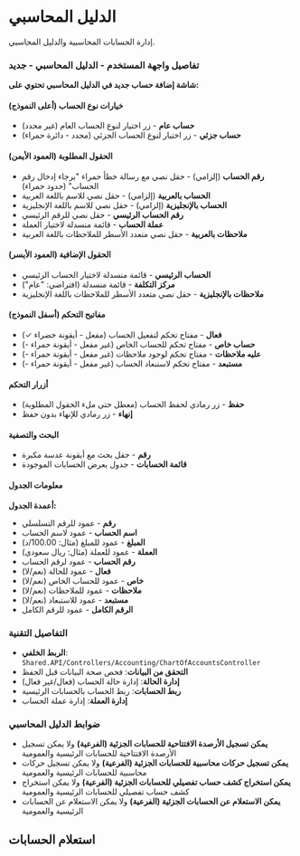 # الدليل المحاسبي
إدارة الحسابات المحاسبية والدليل المحاسبي.

### تفاصيل واجهة المستخدم - الدليل المحاسبي - جديد
**شاشة إضافة حساب جديد في الدليل المحاسبي تحتوي على:**

#### خيارات نوع الحساب (أعلى النموذج)
- **حساب عام** - زر اختيار لنوع الحساب العام (غير محدد)
- **حساب جزئي** - زر اختيار لنوع الحساب الجزئي (محدد - دائرة حمراء)

#### الحقول المطلوبة (العمود الأيمن)
- **رقم الحساب** (إلزامي) - حقل نصي مع رسالة خطأ حمراء "برجاء إدخال رقم الحساب" (حدود حمراء)
- **الحساب بالعربية** (إلزامي) - حقل نصي للاسم باللغة العربية
- **الحساب بالإنجليزية** (إلزامي) - حقل نصي للاسم باللغة الإنجليزية
- **رقم الحساب الرئيسي** - حقل نصي للرقم الرئيسي
- **عملة الحساب** - قائمة منسدلة لاختيار العملة
- **ملاحظات بالعربية** - حقل نصي متعدد الأسطر للملاحظات باللغة العربية

#### الحقول الإضافية (العمود الأيسر)
- **الحساب الرئيسي** - قائمة منسدلة لاختيار الحساب الرئيسي
- **مركز التكلفة** - قائمة منسدلة (افتراضي: "عام")
- **ملاحظات بالإنجليزية** - حقل نصي متعدد الأسطر للملاحظات باللغة الإنجليزية

#### مفاتيح التحكم (أسفل النموذج)
- **فعال** - مفتاح تحكم لتفعيل الحساب (مفعل - أيقونة خضراء ✓)
- **حساب خاص** - مفتاح تحكم للحساب الخاص (غير مفعل - أيقونة حمراء -)
- **عليه ملاحظات** - مفتاح تحكم لوجود ملاحظات (غير مفعل - أيقونة حمراء -)
- **مستبعد** - مفتاح تحكم لاستبعاد الحساب (غير مفعل - أيقونة حمراء -)

#### أزرار التحكم
- **حفظ** - زر رمادي لحفظ الحساب (معطل حتى ملء الحقول المطلوبة)
- **إنهاء** - زر رمادي للإنهاء بدون حفظ

#### البحث والتصفية
- **رقم** - حقل بحث مع أيقونة عدسة مكبرة
- **قائمة الحسابات** - جدول يعرض الحسابات الموجودة

#### معلومات الجدول
**أعمدة الجدول:**
- **رقم** - عمود للرقم التسلسلي
- **اسم الحساب** - عمود لاسم الحساب
- **المبلغ** - عمود للمبلغ (مثال: 100.00/د)
- **العملة** - عمود للعملة (مثال: ريال سعودي)
- **رقم الحساب** - عمود لرقم الحساب
- **فعال** - عمود للحالة (نعم/لا)
- **خاص** - عمود للحساب الخاص (نعم/لا)
- **ملاحظات** - عمود للملاحظات (نعم/لا)
- **مستبعد** - عمود للاستبعاد (نعم/لا)
- **الرقم الكامل** - عمود للرقم الكامل

### التفاصيل التقنية
- **الربط الخلفي**: `Shared.API/Controllers/Accounting/ChartOfAccountsController`
- **التحقق من البيانات**: فحص صحة البيانات قبل الحفظ
- **إدارة الحالة**: إدارة حالة الحساب (فعال/غير فعال)
- **ربط الحسابات**: ربط الحساب بالحسابات الرئيسية
- **إدارة العملة**: إدارة عملة الحساب

### ضوابط الدليل المحاسبي
- **يمكن تسجيل الأرصدة الافتتاحية للحسابات الجزئية (الفرعية)** ولا يمكن تسجيل الأرصدة الافتتاحية للحسابات الرئيسية والعمومية
- **يمكن تسجيل حركات محاسبية للحسابات الجزئية (الفرعية)** ولا يمكن تسجيل حركات محاسبية للحسابات الرئيسية والعمومية
- **يمكن استخراج كشف حساب تفصيلي للحسابات الجزئية (الفرعية)** ولا يمكن استخراج كشف حساب تفصيلي للحسابات الرئيسية والعمومية
- **يمكن الاستعلام عن الحسابات الجزئية (الفرعية)** ولا يمكن الاستعلام عن الحسابات الرئيسية والعمومية

## استعلام الحسابات
